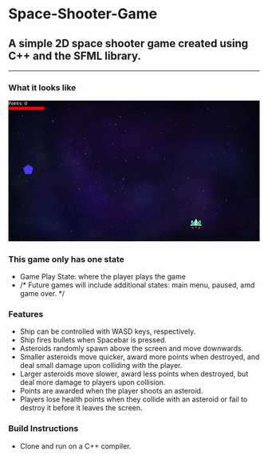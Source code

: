 # Space-Shooter-Game
## A simple 2D space shooter game created using C++ and the SFML library.
---
### What it looks like
![Demo](Demo.gif)

### This game only has one state

- Game Play State: where the player plays the game
- /* Future games will include additional states: main menu, paused, amd game over. */

### Features

- Ship can be controlled with WASD keys, respectively.
- Ship fires bullets when Spacebar is pressed.
- Asteroids randomly spawn above the screen and move downwards.
- Smaller asteroids move quicker, award more points when destroyed, and deal small damage upon colliding with the player.
- Larger asteroids move slower, award less points when destroyed, but deal more damage to players upon collision.
- Points are awarded when the player shoots an asteroid.
- Players lose health points when they collide with an asteroid or fail to destroy it before it leaves the screen.

### Build Instructions

- Clone and run on a C++ compiler.
